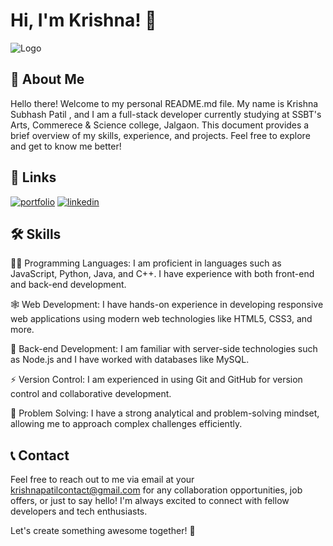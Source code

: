 
# Hi, I'm Krishna! 👋
![Logo](https://cdni.iconscout.com/illustration/premium/thumb/coder-3462295-2895977.png)


## 🚀 About Me
Hello there! Welcome to my personal README.md file. My name is Krishna Subhash Patil , and I am a full-stack developer currently studying at SSBT's Arts, Commerece & Science college, Jalgaon. This document provides a brief overview of my skills, experience, and projects. Feel free to explore and get to know me better!


## 🔗 Links
[![portfolio](https://img.shields.io/badge/my_portfolio-000?style=for-the-badge&logo=ko-fi&logoColor=white)](https://projectsbykrishnapatil.on.drv.tw/Portfolio%20website%20Krishna/)
[![linkedin](https://img.shields.io/badge/linkedin-0A66C2?style=for-the-badge&logo=linkedin&logoColor=white)](https://www.linkedin.com/in/krishna-patil-759269249/)



## 🛠 Skills

👩‍💻 Programming Languages: I am proficient in languages such as JavaScript, Python, Java, and C++. I have experience with both front-end and back-end development.

🕸️ Web Development: I have hands-on experience in developing responsive web applications using modern web technologies like HTML5, CSS3, and more.

🧠 Back-end Development: I am familiar with server-side technologies such as Node.js and I have worked with databases like MySQL.

⚡️ Version Control: I am experienced in using Git and GitHub for version control and collaborative development.

💬 Problem Solving: I have a strong analytical and problem-solving mindset, allowing me to approach complex challenges efficiently.


## 📞 Contact
Feel free to reach out to me via email at your krishnapatilcontact@gmail.com for any collaboration opportunities, job offers, or just to say hello! I'm always excited to connect with fellow developers and tech enthusiasts.

Let's create something awesome together! 🚀


